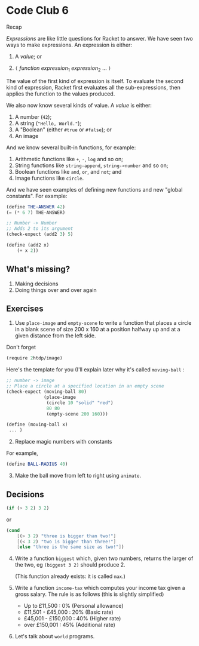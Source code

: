 # Code Club 6

Recap 

_Expressions_ are like little questions for Racket to answer. We have seen two
ways to make expressions. An expression is either:

  1. A _value_; or
  
  2. `(` _function_ _expression_<sub>1</sub> _expression_<sub>2</sub>  ... `)`

The value of the first kind of expression is itself. To evaluate the second kind
of expression, Racket first evaluates all the sub-expressions, then applies the
function to the values produced.

We also now know several kinds of value. A _value_ is either: 

  1. A number (`42`);
  2. A string (`"Hello, World."`);
  3. A "Boolean" (either `#true` or `#false`); or
  4. An image
  
And we know several built-in functions, for example:

  1. Arithmetic functions like `+`, `-`, `log` and so on;
  2. String functions like `string-append`, `string->number` and so on;
  3. Boolean functions like `and`, `or`, and `not`; and
  4. Image functions like `circle`.

And we have seen examples of defining new functions and new "global
constants". For example:

```scheme
(define THE-ANSWER 42)
(= (* 6 7) THE-ANSWER)
```

```scheme
;; Number -> Number
;; Adds 2 to its argument
(check-expect (add2 3) 5)

(define (add2 x)
    (+ x 2))
```

## What's missing?

1. Making decisions
2. Doing things over and over again


## Exercises

1. Use `place-image` and `empty-scene` to write a function that places a circle
   in a blank scene of size 200 x 160 at a position halfway up and at a given
   distance from the left side.

Don't forget 
```scheme
(require 2htdp/image)
```

Here's the template for you (I'll explain later why it's called `moving-ball` :

```scheme
;; number -> image
;; Place a circle at a specified location in an empty scene
(check-expect (moving-ball 80) 
              (place-image 
               (circle 10 "solid" "red") 
               80 80
               (empty-scene 200 160))) 

(define (moving-ball x) 
 ... )
```

2. Replace magic numbers with constants

For example,

```scheme
(define BALL-RADIUS 40)
```

3. Make the ball move from left to right using `animate`.


## Decisions

```scheme
(if (> 3 2) 3 2)
```
or
```scheme
(cond
    [(> 3 2) "three is bigger than two!"]
    [(< 3 2) "two is bigger than three!"]
    [else "three is the same size as two!"])
```

4. Write a function `biggest` which, given two numbers, returns the larger of
   the two, eg `(biggest 3 2)` should produce 2. 
   
   (This function already exists: it is called `max`.)



5. Write a function `income-tax` which computes your income tax given a gross
   salary. The rule is as follows (this is slightly simplified)
   
   - Up to £11,500      :  0%   (Personal allowance)
   - £11,501 - £45,000  : 20%   (Basic rate)
   - £45,001 - £150,000 : 40%   (Higher rate)
   - over £150,001      : 45%   (Additional rate)


4. Let's talk about `world` programs.

